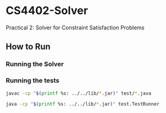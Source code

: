 # CS4402-Solver
Practical 2: Solver for Constraint Satisfaction Problems 

## How to Run

### Running the Solver



### Running the tests

```bash
javac -cp "$(printf %s: ../../lib/*.jar)" test/*.java
```

```bash
java -cp "$(printf %s: ../../lib/*.jar)" test.TestRunner
```